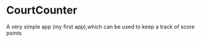 # CourtCounter 
A very simple app (my first app),which can be used to keep a track of score points 

